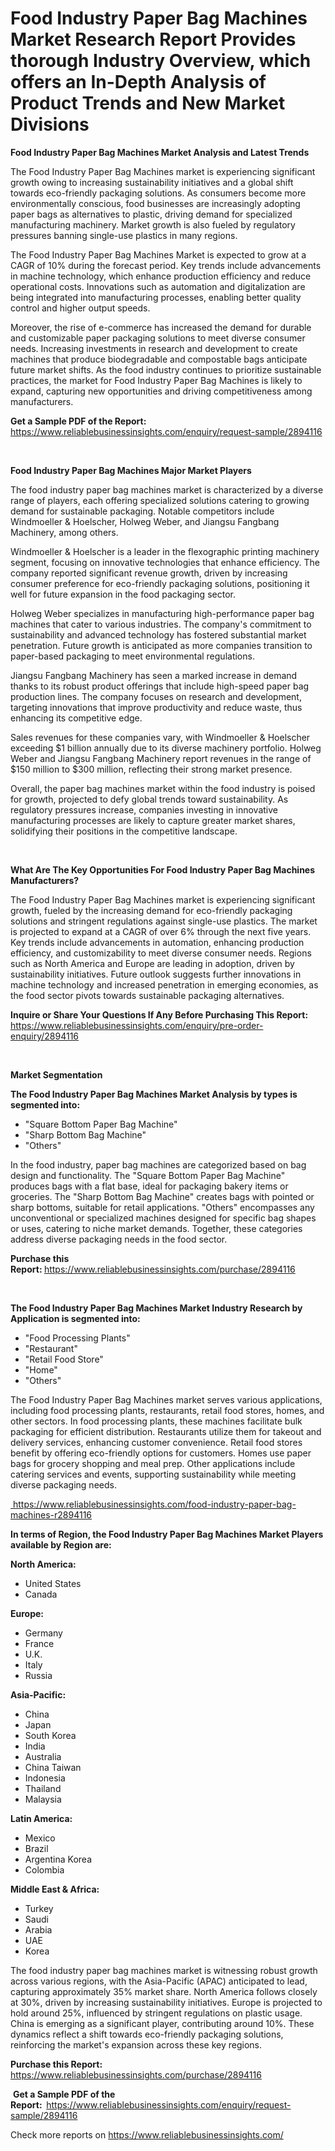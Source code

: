 <p><h1>Food Industry Paper Bag Machines Market Research Report Provides thorough Industry Overview, which offers an In-Depth Analysis of Product Trends and New Market Divisions</h1></p><p><strong>Food Industry Paper Bag Machines Market Analysis and Latest Trends</strong></p>
<p><p>The Food Industry Paper Bag Machines market is experiencing significant growth owing to increasing sustainability initiatives and a global shift towards eco-friendly packaging solutions. As consumers become more environmentally conscious, food businesses are increasingly adopting paper bags as alternatives to plastic, driving demand for specialized manufacturing machinery. Market growth is also fueled by regulatory pressures banning single-use plastics in many regions.</p><p>The Food Industry Paper Bag Machines Market is expected to grow at a CAGR of 10% during the forecast period. Key trends include advancements in machine technology, which enhance production efficiency and reduce operational costs. Innovations such as automation and digitalization are being integrated into manufacturing processes, enabling better quality control and higher output speeds.</p><p>Moreover, the rise of e-commerce has increased the demand for durable and customizable paper packaging solutions to meet diverse consumer needs. Increasing investments in research and development to create machines that produce biodegradable and compostable bags anticipate future market shifts. As the food industry continues to prioritize sustainable practices, the market for Food Industry Paper Bag Machines is likely to expand, capturing new opportunities and driving competitiveness among manufacturers.</p></p>
<p><strong>Get a Sample PDF of the Report:&nbsp;</strong> <a href="https://www.reliablebusinessinsights.com/enquiry/request-sample/2894116?utm_campaign=2768&utm_medium=2&utm_source=Github&utm_content=ia&utm_term=15032025&utm_id=food-industry-paper-bag-machines">https://www.reliablebusinessinsights.com/enquiry/request-sample/2894116</a></p>
<p>&nbsp;</p>
<p><strong>Food Industry Paper Bag Machines Major Market Players</strong></p>
<p><p>The food industry paper bag machines market is characterized by a diverse range of players, each offering specialized solutions catering to growing demand for sustainable packaging. Notable competitors include Windmoeller & Hoelscher, Holweg Weber, and Jiangsu Fangbang Machinery, among others.</p><p>Windmoeller & Hoelscher is a leader in the flexographic printing machinery segment, focusing on innovative technologies that enhance efficiency. The company reported significant revenue growth, driven by increasing consumer preference for eco-friendly packaging solutions, positioning it well for future expansion in the food packaging sector.</p><p>Holweg Weber specializes in manufacturing high-performance paper bag machines that cater to various industries. The company's commitment to sustainability and advanced technology has fostered substantial market penetration. Future growth is anticipated as more companies transition to paper-based packaging to meet environmental regulations.</p><p>Jiangsu Fangbang Machinery has seen a marked increase in demand thanks to its robust product offerings that include high-speed paper bag production lines. The company focuses on research and development, targeting innovations that improve productivity and reduce waste, thus enhancing its competitive edge.</p><p>Sales revenues for these companies vary, with Windmoeller & Hoelscher exceeding $1 billion annually due to its diverse machinery portfolio. Holweg Weber and Jiangsu Fangbang Machinery report revenues in the range of $150 million to $300 million, reflecting their strong market presence.</p><p>Overall, the paper bag machines market within the food industry is poised for growth, projected to defy global trends toward sustainability. As regulatory pressures increase, companies investing in innovative manufacturing processes are likely to capture greater market shares, solidifying their positions in the competitive landscape.</p></p>
<p>&nbsp;</p>
<p><strong>What Are The Key Opportunities For Food Industry Paper Bag Machines Manufacturers?</strong></p>
<p><p>The Food Industry Paper Bag Machines market is experiencing significant growth, fueled by the increasing demand for eco-friendly packaging solutions and stringent regulations against single-use plastics. The market is projected to expand at a CAGR of over 6% through the next five years. Key trends include advancements in automation, enhancing production efficiency, and customizability to meet diverse consumer needs. Regions such as North America and Europe are leading in adoption, driven by sustainability initiatives. Future outlook suggests further innovations in machine technology and increased penetration in emerging economies, as the food sector pivots towards sustainable packaging alternatives.</p></p>
<p><strong>Inquire or Share Your Questions If Any Before Purchasing This Report:</strong> <a href="https://www.reliablebusinessinsights.com/enquiry/pre-order-enquiry/2894116?utm_campaign=2768&utm_medium=2&utm_source=Github&utm_content=ia&utm_term=15032025&utm_id=food-industry-paper-bag-machines">https://www.reliablebusinessinsights.com/enquiry/pre-order-enquiry/2894116</a></p>
<p>&nbsp;</p>
<p><strong>Market Segmentation</strong></p>
<p><strong>The Food Industry Paper Bag Machines Market Analysis by types is segmented into:</strong></p>
<p><ul><li>"Square Bottom Paper Bag Machine"</li><li>"Sharp Bottom Bag Machine"</li><li>"Others"</li></ul></p>
<p><p>In the food industry, paper bag machines are categorized based on bag design and functionality. The "Square Bottom Paper Bag Machine" produces bags with a flat base, ideal for packaging bakery items or groceries. The "Sharp Bottom Bag Machine" creates bags with pointed or sharp bottoms, suitable for retail applications. "Others" encompasses any unconventional or specialized machines designed for specific bag shapes or uses, catering to niche market demands. Together, these categories address diverse packaging needs in the food sector.</p></p>
<p><strong>Purchase this Report:&nbsp;</strong><a href="https://www.reliablebusinessinsights.com/purchase/2894116?utm_campaign=2768&utm_medium=2&utm_source=Github&utm_content=ia&utm_term=15032025&utm_id=food-industry-paper-bag-machines">https://www.reliablebusinessinsights.com/purchase/2894116</a></p>
<p>&nbsp;</p>
<p><strong>The Food Industry Paper Bag Machines Market Industry Research by Application is segmented into:</strong></p>
<p><ul><li>"Food Processing Plants"</li><li>"Restaurant"</li><li>"Retail Food Store"</li><li>"Home"</li><li>"Others"</li></ul></p>
<p><p>The Food Industry Paper Bag Machines market serves various applications, including food processing plants, restaurants, retail food stores, homes, and other sectors. In food processing plants, these machines facilitate bulk packaging for efficient distribution. Restaurants utilize them for takeout and delivery services, enhancing customer convenience. Retail food stores benefit by offering eco-friendly options for customers. Homes use paper bags for grocery shopping and meal prep. Other applications include catering services and events, supporting sustainability while meeting diverse packaging needs.</p></p>
<p><a href="https://www.reliablebusinessinsights.com/food-industry-paper-bag-machines-r2894116?utm_campaign=2768&utm_medium=2&utm_source=Github&utm_content=ia&utm_term=15032025&utm_id=food-industry-paper-bag-machines">&nbsp;https://www.reliablebusinessinsights.com/food-industry-paper-bag-machines-r2894116</a></p>
<p><strong>In terms of Region, the Food Industry Paper Bag Machines Market Players available by Region are:</strong></p>
<p>
    <p> <strong> North America: </strong>
        <ul>
            <li>United States</li>
            <li>Canada</li>
        </ul>
        </p> 
    <p> <strong> Europe: </strong>
        <ul>
            <li>Germany</li>
            <li>France</li>
            <li>U.K.</li>
            <li>Italy</li>
            <li>Russia</li>
        </ul>
        </p> 
    <p> <strong> Asia-Pacific: </strong>
        <ul>
            <li>China</li>
            <li>Japan</li>
            <li>South Korea</li>
            <li>India</li>
            <li>Australia</li>
            <li>China Taiwan</li>
            <li>Indonesia</li>
            <li>Thailand</li>
            <li>Malaysia</li>
        </ul>
        </p> 
    <p> <strong> Latin America: </strong>
        <ul>
            <li>Mexico</li>
            <li>Brazil</li>
            <li>Argentina Korea</li>
            <li>Colombia</li>
        </ul>
        </p> 
    <p> <strong> Middle East & Africa: </strong>
        <ul>
            <li>Turkey</li>
            <li>Saudi</li>
            <li>Arabia</li>
            <li>UAE</li>
            <li>Korea</li>
        </ul>
    </p>
    </p>
<p><p>The food industry paper bag machines market is witnessing robust growth across various regions, with the Asia-Pacific (APAC) anticipated to lead, capturing approximately 35% market share. North America follows closely at 30%, driven by increasing sustainability initiatives. Europe is projected to hold around 25%, influenced by stringent regulations on plastic usage. China is emerging as a significant player, contributing around 10%. These dynamics reflect a shift towards eco-friendly packaging solutions, reinforcing the market's expansion across these key regions.</p></p>
<p><strong>Purchase this Report: </strong><a href="https://www.reliablebusinessinsights.com/purchase/2894116?utm_campaign=2768&utm_medium=2&utm_source=Github&utm_content=ia&utm_term=15032025&utm_id=food-industry-paper-bag-machines">https://www.reliablebusinessinsights.com/purchase/2894116</a></p>
<p>&nbsp;<strong>Get a Sample PDF of the Report:&nbsp;&nbsp;</strong><a href="https://www.reliablebusinessinsights.com/enquiry/request-sample/2894116?utm_campaign=2768&utm_medium=2&utm_source=Github&utm_content=ia&utm_term=15032025&utm_id=food-industry-paper-bag-machines">https://www.reliablebusinessinsights.com/enquiry/request-sample/2894116</a></p>
<p><strong></strong></p>
<p>Check more reports on <a href="https://www.reliablebusinessinsights.com/?utm_campaign=2768&utm_medium=2&utm_source=Github&utm_content=ia&utm_term=15032025&utm_id=food-industry-paper-bag-machines">https://www.reliablebusinessinsights.com/</a></p>